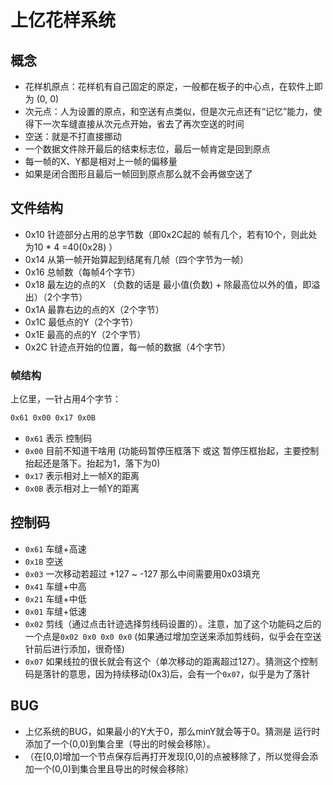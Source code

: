 

# 上亿花样系统

## 概念
* 花样机原点：花样机有自己固定的原定，一般都在板子的中心点，在软件上即为 (0, 0)
* 次元点：人为设置的原点，和空送有点类似，但是次元点还有“记忆”能力，使得下一次车缝直接从次元点开始，省去了再次空送的时间
* 空送：就是不打直接挪动
* 一个数据文件除开最后的结束标志位，最后一帧肯定是回到原点
* 每一帧的X、Y都是相对上一帧的偏移量
* 如果是闭合图形且最后一帧回到原点那么就不会再做空送了

## 文件结构
* 0x10 针迹部分占用的总字节数（即0x2C起的 帧有几个，若有10个，则此处为10 * 4 =40(0x28) ）
* 0x14 从第一帧开始算起到结尾有几帧（四个字节为一帧）
* 0x16 总帧数（每帧4个字节）
* 0x18 最左边的点的X （负数的话是 最小值(负数) + 除最高位以外的值，即溢出）（2个字节）
* 0x1A 最靠右边的点的X（2个字节）
* 0x1C 最低点的Y（2个字节）
* 0x1E 最高的点的Y（2个字节）
* 0x2C 针迹点开始的位置，每一帧的数据（4个字节）

### 帧结构
上亿里，一针占用4个字节：
```txt
0x61 0x00 0x17 0x0B
```
* `0x61` 表示 控制码
* `0x00` 目前不知道干啥用       (功能码暂停压框落下 或这 暂停压框抬起，主要控制抬起还是落下。抬起为1，落下为0)
* `0x17` 表示相对上一帧X的距离
* `0x0B` 表示相对上一帧Y的距离

## 控制码

* `0x61` 车缝+高速
* `0x1B` 空送
* `0x03` 一次移动若超过 +127 ~ -127 那么中间需要用0x03填充
* `0x41` 车缝+中高
* `0x21` 车缝+中低
* `0x01` 车缝+低速
* `0x02` 剪线（通过点击针迹选择剪线码设置的）。注意，加了这个功能码之后的一个点是`0x02 0x0 0x0 0x0` (如果通过增加空送来添加剪线码，似乎会在空送针前后进行添加，很奇怪)
* `0x07` 如果线拉的很长就会有这个（单次移动的距离超过127）。猜测这个控制码是落针的意思，因为持续移动(0x3)后，会有一个`0x07`，似乎是为了落针

## BUG
* 上亿系统的BUG，如果最小的Y大于0，那么minY就会等于0。猜测是 运行时添加了一个(0,0)到集合里（导出的时候会移除）。
* （在[0,0]增加一个节点保存后再打开发现[0,0]的点被移除了，所以觉得会添加一个(0,0)到集合里且导出的时候会移除）